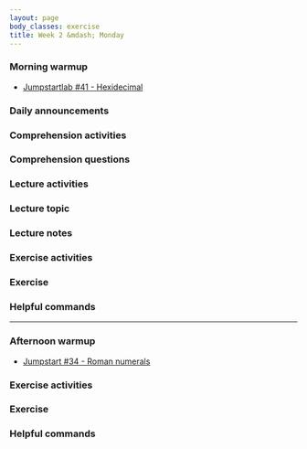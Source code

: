 ```yaml
---
layout: page
body_classes: exercise
title: Week 2 &mdash; Monday
---
```


### Morning warmup

* [Jumpstartlab #41 - Hexidecimal](https://github.com/JumpstartLab/warmup-exercises/tree/master/41-hexadecimal)

### Daily announcements
### Comprehension activities
### Comprehension questions
### Lecture activities
### Lecture topic
### Lecture notes
### Exercise activities
### Exercise
### Helpful commands

***

### Afternoon warmup

* [Jumpstart #34 - Roman numerals](https://github.com/JumpstartLab/warmup-exercises/tree/master/34-roman-numerals)

### Exercise activities
### Exercise
### Helpful commands